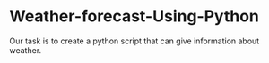 # Weather-forecast-Using-Python
Our task is to create a python script that can give information about weather. 
